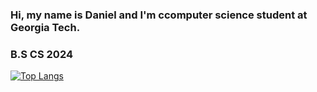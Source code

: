 
### Hi, my name is Daniel and I'm ccomputer science student at Georgia Tech. 
### B.S CS 2024
[![Top Langs](https://github-readme-stats.vercel.app/api/top-langs/?username=danlee2002)](https://github.com/anuraghazra/github-readme-stats)

